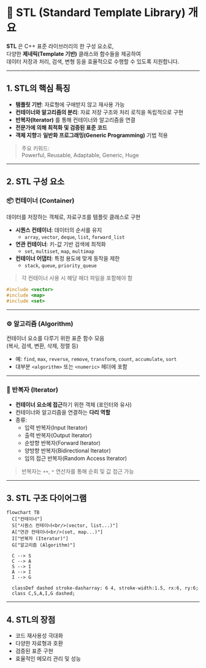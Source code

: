 # 📌 STL (Standard Template Library) 개요

**STL** 은 C++ 표준 라이브러리의 한 구성 요소로,  
다양한 **제네릭(Template 기반)** 클래스와 함수들을 제공하여  
데이터 저장과 처리, 검색, 변형 등을 효율적으로 수행할 수 있도록 지원합니다.

---

## 1. STL의 핵심 특징
- **템플릿 기반**: 자료형에 구애받지 않고 재사용 가능
- **컨테이너와 알고리즘의 분리**: 자료 저장 구조와 처리 로직을 독립적으로 구현
- **반복자(Iterator)** 를 통해 컨테이너와 알고리즘을 연결
- **전문가에 의해 최적화 및 검증된 표준 코드**
- **객체 지향**과 **일반화 프로그래밍(Generic Programming)** 기법 적용

> 주요 키워드:  
> Powerful, Reusable, Adaptable, Generic, Huge

---

## 2. STL 구성 요소

### 📦 컨테이너 (Container)
데이터를 저장하는 객체로, 자료구조를 템플릿 클래스로 구현  

- **시퀀스 컨테이너**: 데이터의 순서를 유지
  - `array`, `vector`, `deque`, `list`, `forward_list`
- **연관 컨테이너**: 키-값 기반 검색에 최적화
  - `set`, `multiset`, `map`, `multimap`
- **컨테이너 어댑터**: 특정 용도에 맞게 동작을 제한
  - `stack`, `queue`, `priority_queue`

> 각 컨테이너 사용 시 해당 헤더 파일을 포함해야 함

```cpp
#include <vector>
#include <map>
#include <set>
```

---

### ⚙ 알고리즘 (Algorithm)
컨테이너 요소를 다루기 위한 표준 함수 모음  
(복사, 검색, 변환, 삭제, 정렬 등)
- 예: `find`, `max`, `reverse`, `remove`, `transform`, `count`, `accumulate`, `sort`  
- 대부분 `<algorithm>` 또는 `<numeric>` 헤더에 포함

---

### 🔁 반복자 (Iterator)
- **컨테이너 요소에 접근**하기 위한 객체 (포인터와 유사)
- 컨테이너와 알고리즘을 연결하는 **다리 역할**
- 종류:
  - 입력 반복자(Input Iterator)
  - 출력 반복자(Output Iterator)
  - 순방향 반복자(Forward Iterator)
  - 양방향 반복자(Bidirectional Iterator)
  - 임의 접근 반복자(Random Access Iterator)

> 반복자는 `++`, `*` 연산자를 통해 순회 및 값 접근 가능

---

## 3. STL 구조 다이어그램

```mermaid
flowchart TB
  C["컨테이너"]
  S["시퀀스 컨테이너<br/>(vector, list...)"]
  A["연관 컨테이너<br/>(set, map...)"]
  I["반복자 (Iterator)"]
  G["알고리즘 (Algorithm)"]

  C --> S
  C --> A
  S --> I
  A --> I
  I --> G

  classDef dashed stroke-dasharray: 6 4, stroke-width:1.5, rx:6, ry:6;
  class C,S,A,I,G dashed;

```

---

## 4. STL의 장점
- 코드 재사용성 극대화
- 다양한 자료형과 호환
- 검증된 표준 구현
- 효율적인 메모리 관리 및 성능
